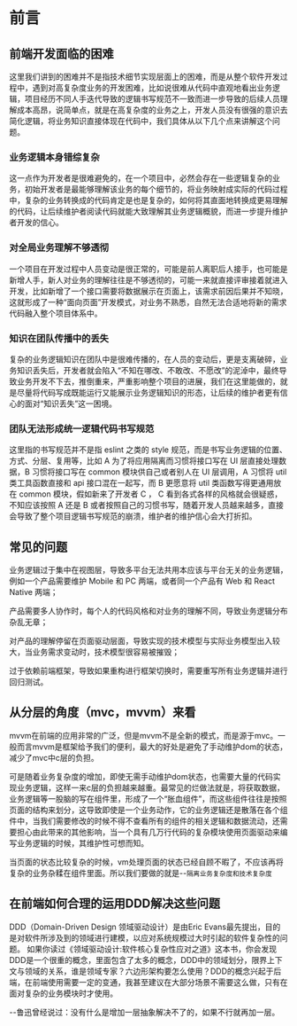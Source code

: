 # 前言

## 前端开发面临的困难

这里我们讲到的困难并不是指技术细节实现层面上的困难，而是从整个软件开发过程中，遇到对高复杂度业务的开发困难，比如说很难从代码中直观地看出业务逻辑，项目经历不同人手迭代导致的逻辑书写规范不一致而进一步导致的后续人员理解成本高昂，说简单点，就是在高复杂度的业务之上，开发人员没有很强的意识去简化逻辑，将业务知识直接体现在代码中，我们具体从以下几个点来讲解这个问题。

### 业务逻辑本身错综复杂

这一点作为开发者是很难避免的，在一个项目中，必然会存在一些逻辑复杂的业务，初始开发者是最能够理解该业务的每个细节的，将业务映射成实际的代码过程中，复杂的业务转换成的代码肯定是也是复杂的，如何将其直面地转换成更易理解的代码，让后续维护者阅读代码就能大致理解其业务逻辑概貌，而进一步提升维护者开发的信心。

### 对全局业务理解不够透彻

一个项目在开发过程中人员变动是很正常的，可能是前人离职后人接手，也可能是新增人手，新人对业务的理解往往是不够透彻的，可能一来就直接评审接着就进入开发，比如新增了一个接口需要将数据展示在页面上，该需求前因后果并不知晓，这就形成了一种“面向页面”开发模式，对业务不熟悉，自然无法合适地将新的需求代码融入整个项目体系中。

### 知识在团队传播中的丢失

复杂的业务逻辑知识在团队中是很难传播的，在人员的变动后，更是支离破碎，业务知识丢失后，开发者就会陷入“不知在哪改、不敢改、不愿改”的泥淖中，最终导致业务开发不下去，推倒重来，严重影响整个项目的进展，我们在这里能做的，就是尽量将代码写成既能运行又能展示业务逻辑知识的形态，让后续的维护者更有信心的面对“知识丢失”这一困境。

### 团队无法形成统一逻辑代码书写规范

这里指的书写规范并不是指 eslint 之类的 style 规范，而是书写业务逻辑的位置、方式、分层、复用等，比如 A 为了将应用隔离而习惯将接口写在 UI 层直接处理数据，B 习惯将接口写在 common 模块供自己或者别人在 UI 层调用，A 习惯将 util 类工具函数直接和 api 接口混在一起写，而 B 更愿意将 util 类函数写得更通用放在 common 模块，假如新来了开发者 C ， C 看到各式各样的风格就会很疑惑，不知应该按照 A 还是 B 或者按照自己的习惯书写，随着开发人员越来越多，直接会导致了整个项目逻辑书写规范的崩溃，维护者的维护信心会大打折扣。

## 常见的问题

业务逻辑过于集中在视图层，导致多平台无法共用本应该与平台无关的业务逻辑，例如一个产品需要维护 Mobile 和 PC 两端，或者同一个产品有 Web 和 React Native 两端；

产品需要多人协作时，每个人的代码风格和对业务的理解不同，导致业务逻辑分布杂乱无章；

对产品的理解停留在页面驱动层面，导致实现的技术模型与实际业务模型出入较大，当业务需求变动时，技术模型很容易被摧毁；

过于依赖前端框架，导致如果重构进行框架切换时，需要重写所有业务逻辑并进行回归测试。

## 从分层的角度（mvc，mvvm）来看

mvvm在前端的应用非常的广泛，但是mvvm不是全新的模式，而是源于mvc。一般而言mvvm是框架给予我们的便利，最大的好处是避免了手动维护dom的状态，减少了mvc中c层的负担。

可是随着业务复杂度的增加，即使无需手动维护dom状态，也需要大量的代码实现业务逻辑，这样一来c层的负担越来越重。最常见的烂做法就是，将获取数据，业务逻辑等一股脑的写在组件里，形成了一个“胀血组件”，而这些组件往往是按照页面的结构来划分，这导致即使是一个业务动作，它的业务逻辑还是散落在各个组件中，当我们需要修改的时候不得不查看所有的组件的相关逻辑和数据流动，还需要担心由此带来的其他影响，当一个具有几万行代码的复杂模块使用页面驱动来编写业务逻辑的时候，其维护性可想而知。

当页面的状态比较复杂的时候，vm处理页面的状态已经自顾不暇了，不应该再将复杂的业务杂糅在组件里面。所以我们要做的就是--`隔离业务复杂度和技术复杂度`

## 在前端如何合理的运用DDD解决这些问题

DDD（Domain-Driven Design 领域驱动设计）是由Eric Evans最先提出，目的是对软件所涉及到的领域进行建模，以应对系统规模过大时引起的软件复杂性的问题。
如果你读过《领域驱动设计:软件核心复杂性应对之道》这本书，你会发现DDD是一个很重的概念，里面包含了太多的概念，DDD中的领域划分，限界上下文与领域的关系，谁是领域专家？六边形架构要怎么使用？DDD的概念兴起于后端，在前端使用需要一定的变通，我甚至建议在大部分场景不需要这么做，只有在面对复杂的业务模块时才使用。

--鲁迅曾经说过：没有什么是增加一层抽象解决不了的，如果不行就再加一层。
